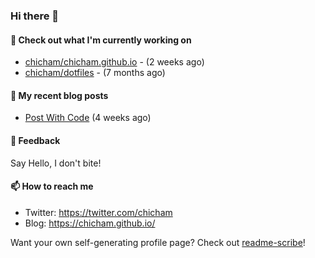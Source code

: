 ### Hi there 👋

#### 👷 Check out what I'm currently working on

- [chicham/chicham.github.io](https://github.com/chicham/chicham.github.io) -  (2 weeks ago)
- [chicham/dotfiles](https://github.com/chicham/dotfiles) -  (7 months ago)

#### 📜 My recent blog posts

- [Post With Code](https://chicham.github.io/posts/post-with-code/index.html) (4 weeks ago)

#### 💬 Feedback

Say Hello, I don't bite!

#### 📫 How to reach me

- Twitter: https://twitter.com/chicham
- Blog: https://chicham.github.io/

Want your own self-generating profile page? Check out [readme-scribe](https://github.com/muesli/readme-scribe)!


